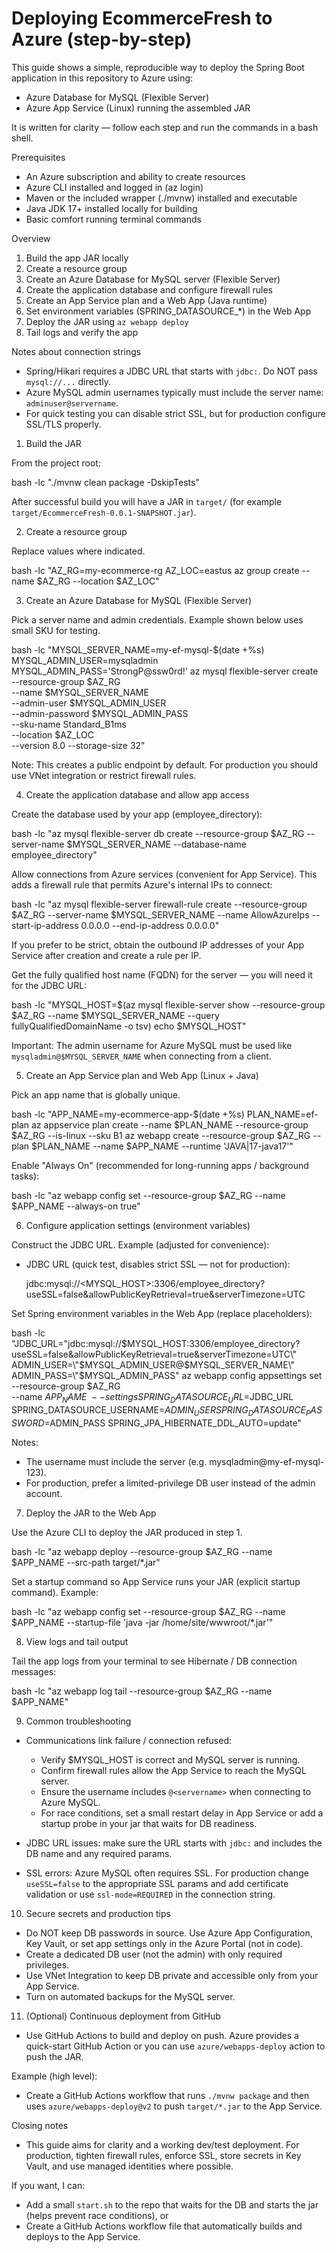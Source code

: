 # Deploying EcommerceFresh to Azure (step-by-step)

This guide shows a simple, reproducible way to deploy the Spring Boot application in this repository to Azure using:
- Azure Database for MySQL (Flexible Server)
- Azure App Service (Linux) running the assembled JAR

It is written for clarity — follow each step and run the commands in a bash shell.

Prerequisites
- An Azure subscription and ability to create resources
- Azure CLI installed and logged in (az login)
- Maven or the included wrapper (./mvnw) installed and executable
- Java JDK 17+ installed locally for building
- Basic comfort running terminal commands

Overview
1. Build the app JAR locally
2. Create a resource group
3. Create an Azure Database for MySQL server (Flexible Server)
4. Create the application database and configure firewall rules
5. Create an App Service plan and a Web App (Java runtime)
6. Set environment variables (SPRING_DATASOURCE_*) in the Web App
7. Deploy the JAR using `az webapp deploy`
8. Tail logs and verify the app

Notes about connection strings
- Spring/Hikari requires a JDBC URL that starts with `jdbc:`. Do NOT pass `mysql://...` directly.
- Azure MySQL admin usernames typically must include the server name: `adminuser@servername`.
- For quick testing you can disable strict SSL, but for production configure SSL/TLS properly.

1) Build the JAR

From the project root:

bash -lc "./mvnw clean package -DskipTests"

After successful build you will have a JAR in `target/` (for example `target/EcommerceFresh-0.0.1-SNAPSHOT.jar`).

2) Create a resource group

Replace values where indicated.

bash -lc "AZ_RG=my-ecommerce-rg
AZ_LOC=eastus
az group create --name $AZ_RG --location $AZ_LOC"

3) Create an Azure Database for MySQL (Flexible Server)

Pick a server name and admin credentials. Example shown below uses small SKU for testing.

bash -lc "MYSQL_SERVER_NAME=my-ef-mysql-$(date +%s)
MYSQL_ADMIN_USER=mysqladmin
MYSQL_ADMIN_PASS='StrongP@ssw0rd!'
az mysql flexible-server create \
  --resource-group $AZ_RG \
  --name $MYSQL_SERVER_NAME \
  --admin-user $MYSQL_ADMIN_USER \
  --admin-password $MYSQL_ADMIN_PASS \
  --sku-name Standard_B1ms \
  --location $AZ_LOC \
  --version 8.0 --storage-size 32"

Note: This creates a public endpoint by default. For production you should use VNet integration or restrict firewall rules.

4) Create the application database and allow app access

Create the database used by your app (employee_directory):

bash -lc "az mysql flexible-server db create --resource-group $AZ_RG --server-name $MYSQL_SERVER_NAME --database-name employee_directory"

Allow connections from Azure services (convenient for App Service). This adds a firewall rule that permits Azure's internal IPs to connect:

bash -lc "az mysql flexible-server firewall-rule create --resource-group $AZ_RG --server-name $MYSQL_SERVER_NAME --name AllowAzureIps --start-ip-address 0.0.0.0 --end-ip-address 0.0.0.0"

If you prefer to be strict, obtain the outbound IP addresses of your App Service after creation and create a rule per IP.

Get the fully qualified host name (FQDN) for the server — you will need it for the JDBC URL:

bash -lc "MYSQL_HOST=$(az mysql flexible-server show --resource-group $AZ_RG --name $MYSQL_SERVER_NAME --query fullyQualifiedDomainName -o tsv)
echo $MYSQL_HOST"

Important: The admin username for Azure MySQL must be used like `mysqladmin@$MYSQL_SERVER_NAME` when connecting from a client.

5) Create an App Service plan and Web App (Linux + Java)

Pick an app name that is globally unique.

bash -lc "APP_NAME=my-ecommerce-app-$(date +%s)
PLAN_NAME=ef-plan
az appservice plan create --name $PLAN_NAME --resource-group $AZ_RG --is-linux --sku B1
az webapp create --resource-group $AZ_RG --plan $PLAN_NAME --name $APP_NAME --runtime 'JAVA|17-java17'"

Enable "Always On" (recommended for long-running apps / background tasks):

bash -lc "az webapp config set --resource-group $AZ_RG --name $APP_NAME --always-on true"

6) Configure application settings (environment variables)

Construct the JDBC URL. Example (adjusted for convenience):

- JDBC URL (quick test, disables strict SSL — not for production):

  jdbc:mysql://<MYSQL_HOST>:3306/employee_directory?useSSL=false&allowPublicKeyRetrieval=true&serverTimezone=UTC

Set Spring environment variables in the Web App (replace placeholders):

bash -lc "JDBC_URL=\"jdbc:mysql://$MYSQL_HOST:3306/employee_directory?useSSL=false&allowPublicKeyRetrieval=true&serverTimezone=UTC\"
ADMIN_USER=\"$MYSQL_ADMIN_USER@$MYSQL_SERVER_NAME\"
ADMIN_PASS=\"$MYSQL_ADMIN_PASS\"
az webapp config appsettings set \
  --resource-group $AZ_RG \
  --name $APP_NAME \
  --settings SPRING_DATASOURCE_URL=$JDBC_URL SPRING_DATASOURCE_USERNAME=$ADMIN_USER SPRING_DATASOURCE_PASSWORD=$ADMIN_PASS SPRING_JPA_HIBERNATE_DDL_AUTO=update"

Notes:
- The username must include the server (e.g. mysqladmin@my-ef-mysql-123).
- For production, prefer a limited-privilege DB user instead of the admin account.

7) Deploy the JAR to the Web App

Use the Azure CLI to deploy the JAR produced in step 1.

bash -lc "az webapp deploy --resource-group $AZ_RG --name $APP_NAME --src-path target/*.jar"

Set a startup command so App Service runs your JAR (explicit startup command). Example:

bash -lc "az webapp config set --resource-group $AZ_RG --name $APP_NAME --startup-file 'java -jar /home/site/wwwroot/*.jar'"

8) View logs and tail output

Tail the app logs from your terminal to see Hibernate / DB connection messages:

bash -lc "az webapp log tail --resource-group $AZ_RG --name $APP_NAME"

9) Common troubleshooting
- Communications link failure / connection refused:
  - Verify $MYSQL_HOST is correct and MySQL server is running.
  - Confirm firewall rules allow the App Service to reach the MySQL server.
  - Ensure the username includes `@<servername>` when connecting to Azure MySQL.
  - For race conditions, set a small restart delay in App Service or add a startup probe in your jar that waits for DB readiness.

- JDBC URL issues: make sure the URL starts with `jdbc:` and includes the DB name and any required params.

- SSL errors: Azure MySQL often requires SSL. For production change `useSSL=false` to the appropriate SSL params and add certificate validation or use `ssl-mode=REQUIRED` in the connection string.

10) Secure secrets and production tips
- Do NOT keep DB passwords in source. Use Azure App Configuration, Key Vault, or set app settings only in the Azure Portal (not in code).
- Create a dedicated DB user (not the admin) with only required privileges.
- Use VNet Integration to keep DB private and accessible only from your App Service.
- Turn on automated backups for the MySQL server.

11) (Optional) Continuous deployment from GitHub
- Use GitHub Actions to build and deploy on push. Azure provides a quick-start GitHub Action or you can use `azure/webapps-deploy` action to push the JAR.

Example (high level):
- Create a GitHub Actions workflow that runs `./mvnw package` and then uses `azure/webapps-deploy@v2` to push `target/*.jar` to the App Service.

Closing notes
- This guide aims for clarity and a working dev/test deployment. For production, tighten firewall rules, enforce SSL, store secrets in Key Vault, and use managed identities where possible.

If you want, I can:
- Add a small `start.sh` to the repo that waits for the DB and starts the jar (helps prevent race conditions), or
- Create a GitHub Actions workflow file that automatically builds and deploys to the App Service.

